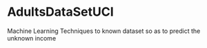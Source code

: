 # AdultsDataSetUCI
Machine Learning Techniques  to known dataset so as to predict the unknown income
